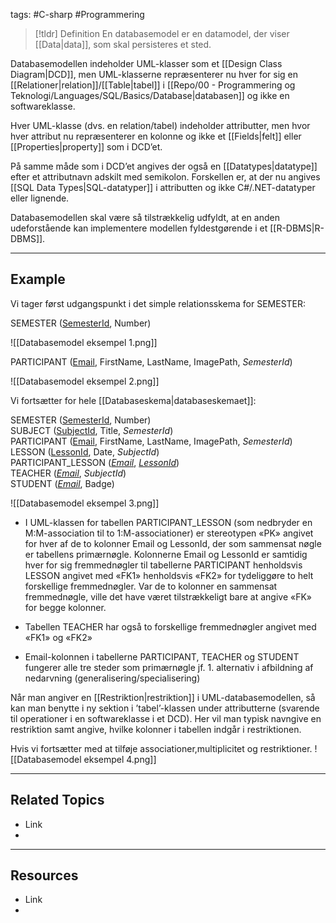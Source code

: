 tags: #C-sharp #Programmering

> [!tldr] Definition
> En databasemodel er en datamodel, der viser [[Data|data]], som skal persisteres et sted.

Databasemodellen indeholder UML-klasser som et [[Design Class Diagram|DCD]], men UML-klasserne repræsenterer nu hver for sig en [[Relationer|relation]]/[[Table|tabel]] i [[Repo/00 - Programmering og Teknologi/Languages/SQL/Basics/Database|databasen]] og ikke en softwareklasse.

Hver UML-klasse (dvs. en relation/tabel) indehol­der attributter, men hvor hver attribut nu repræsenterer en kolonne og ikke et [[Fields|felt]] eller [[Properties|property]] som i DCD’et. 

På samme måde som i DCD’et angives der også en [[Datatypes|datatype]] efter et attributnavn adskilt med semikolon. Forskellen er, at der nu angives [[SQL Data Types|SQL-datatyper]] i attributten og ikke C#/.NET-datatyper eller lignende.

Databasemodellen skal være så tilstrækkelig udfyldt, at en anden udeforstående kan implementere modellen fyldestgørende i et [[R-DBMS|R-DBMS]].

---

## Example
Vi tager først udgangspunkt i det simple relationsskema for SEMESTER:

SEMESTER (<u>SemesterId</u>, Number)

![[Databasemodel eksempel 1.png]]

PARTICIPANT (<u>Email</u>, FirstName, LastName, ImagePath, <span class="red">*SemesterId*</span>)

![[Databasemodel eksempel 2.png]]

Vi fortsætter for hele [[Databaseskema|databaseskemaet]]:

SEMESTER (<u>SemesterId</u>, Number)  
SUBJECT (<u>SubjectId</u>, Title, <span class="red">*SemesterId*</span>)  
PARTICIPANT (<u>Email</u>, FirstName, LastName, ImagePath, <span class="red">*SemesterId*</span>)  
LESSON (<u>LessonId</u>, Date, <span class="red">*SubjectId*</span>)  
PARTICIPANT_LESSON (<span class="red"><u>*Email*</u></span>, <span class="red"><u>*LessonId*</u></span>)  
TEACHER (<span class="red"><u>*Email*</u></span>, <span class="red">*SubjectId*</span>)  
STUDENT (<span class="red"><u>*Email*</u></span>, Badge)

![[Databasemodel eksempel 3.png]]

- I UML-klassen for tabellen PARTICIPANT_LESSON (som nedbryder en M:M-association til to 1:M-associationer) er stereotypen «PK» angivet for hver af de to kolonner Email og LessonId, der som sammensat nøgle er tabellens primærnøgle. Kolonnerne Email og LessonId er samtidig hver for sig fremmednøgler til tabellerne PARTICIPANT henholdsvis LESSON angivet med «FK1» henholds­vis «FK2» for tydeliggøre to helt forskellige fremmednøgler. Var de to kolonner en sammensat fremmednøgle, ville det have været tilstrækkeligt bare at angive «FK» for begge kolonner.

- Tabellen TEACHER har også to forskellige fremmednøgler angivet med «FK1» og «FK2»
- Email-kolonnen i tabellerne PARTICIPANT, TEACHER og STUDENT fungerer alle tre steder som primærnøgle jf. 1. alternativ i afbildning af nedarvning (generalisering/specialisering)



Når man angiver en [[Restriktion|restriktion]] i UML-databasemodellen, så kan man benytte i ny sektion i ’tabel’-klassen under attributterne (svarende til operationer i en softwareklasse i et DCD). Her vil man typisk navngive en restriktion samt angive, hvilke kolonner i tabellen indgår i restriktionen.


Hvis vi fortsætter med at tilføje associationer,multiplicitet og restriktioner.
![[Databasemodel eksempel 4.png]]




---

## Related Topics
- Link
- 

---

## Resources
- Link
- 